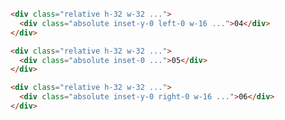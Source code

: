 <br>
<br>
<br>

<!--<img src="assets/position2.jpeg" class="w-2/3 mx-auto mb-10">-->

```html
<div class="relative h-32 w-32 ...">
  <div class="absolute inset-y-0 left-0 w-16 ...">04</div>
</div>
```

```html
<div class="relative h-32 w-32 ...">
  <div class="absolute inset-0 ...">05</div>
</div>
```

```html
<div class="relative h-32 w-32 ...">
  <div class="absolute inset-y-0 right-0 w-16 ...">06</div>
</div>
```